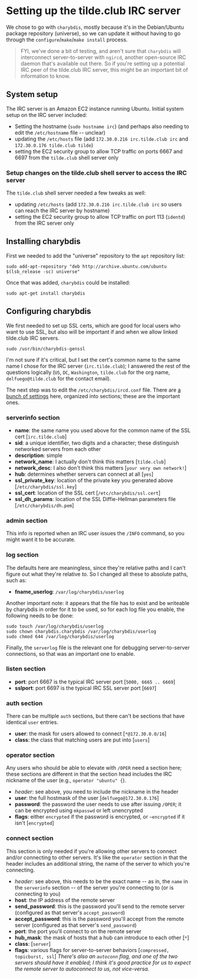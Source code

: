 # Setting up the tilde.club IRC server

We chose to go with `charybdis`, mostly because it's in the Debian/Ubuntu package repository (universe), so we can update it without having to go through the `configure`/`make`/`make install` process.

> FYI, we've done a bit of testing, and aren't sure that `charybdis` will interconnect server-to-server with `ngircd`, another open-source IRC daemon that's available out there. So if you're setting up a potential IRC peer of the tilde.club IRC server, this might be an important bit of information to know.

## System setup

The IRC server is an Amazon EC2 instance running Ubuntu. Initial system setup on the IRC server included:

* Setting the hostname (`sudo hostname irc`) (and perhaps also needing to edit the `/etc/hostname` file -- unclear)
* updating the `/etc/hosts` file (add `172.30.0.216 irc.tilde.club irc` and `172.30.0.176 tilde.club tilde`)
* setting the EC2 security group to allow TCP traffic on ports 6667 and 6697 from the `tilde.club` shell server only

### Setup changes on the tilde.club shell server to access the IRC server

The `tilde.club` shell server needed a few tweaks as well:

* updating `/etc/hosts` (add `172.30.0.216 irc.tilde.club irc` so users can reach the IRC server by hostname)
* setting the EC2 security group to allow TCP traffic on port 113 (`identd`) from the IRC server only

## Installing charybdis

First we needed to add the "universe" repository to the `apt` repository list:

```
sudo add-apt-repository "deb http://archive.ubuntu.com/ubuntu $(lsb_release -sc) universe"
```

Once that was added, `charybdis` could be installed:

```
sudo apt-get install charybdis
```

## Configuring charybdis

We first needed to set up SSL certs, which are good for local users who want to use SSL, but also will be important if and when we allow linked tilde.club IRC servers.

```
sudo /usr/bin/charybdis-genssl
```

I'm not sure if it's critical, but I set the cert's common name to the same name I chose for the IRC server (`irc.tilde.club`); I answered the rest of the questions logically (`US`, `DC`, `Washington`, `tilde.club` for the org name, `delfuego@tilde.club` for the contact email).

The next step was to edit the `/etc/charybdis/ircd.conf` file. There are [a bunch of settings](http://www.stack.nl/~jilles/irc/charybdis-oper-guide/index.htm) here, organized into sections; these are the important ones.

### serverinfo section

* **name**: the same name you used above for the common name of the SSL cert [`irc.tilde.club`]
* **sid**: a unique identifier, two digits and a character; these distinguish networked servers from each other
* **description**: simple
* **network_name**: I actually don't think this matters [`tilde.club`]
* **network_desc**: I also don't think this matters [`your very own network!`]
* **hub**: determines whether servers can connect at all [`yes`]
* **ssl_private_key**: location of the private key you generated above [`/etc/charybdis/ssl.key`]
* **ssl_cert**: location of the SSL cert [`/etc/charybdis/ssl.cert`]
* **ssl_dh_params**: location of the SSL Diffie-Hellman parameters file [`/etc/charybdis/dh.pem`]

### admin section

This info is reported when an IRC user issues the `/INFO` command, so you might want it to be accurate.

### log section

The defaults here are meaningless, since they're relative paths and I can't figure out what they're relative *to*. So I changed all these to absolute paths, such as:

* **fname_userlog**: `/var/log/charybdis/userlog`

Another important note: it appears that the file has to exist and be writeable by charybdis in order for it to be used, so for each log file you enable, the following needs to be done:

```
sudo touch /var/log/charybdis/userlog
sudo chown charybdis.charybdis /var/log/charybdis/userlog
sudo chmod 644 /var/log/charybdis/userlog
```

Finally, the `serverlog` file is the relevant one for debugging server-to-server connections, so that was an important one to enable.

### listen section

* **port**: port 6667 is the typical IRC server port [`5000, 6665 .. 6669`]
* **sslport**: port 6697 is the typical IRC SSL server port [`6697`]

### auth section

There can be multiple `auth` sections, but there can't be sections that have identical `user` entries.

* **user**: the mask for users allowed to connect [`*@172.30.0.0/16`]
* **class**: the class that matching users are put into [`users`]

### operator section

Any users who should be able to elevate with `/OPER` need a section here; these sections are different in that the section head includes the IRC nickname of the user (e.g., `operator "ubuntu" {`).

* *header*: see above, you need to include the nickname in the header
* **user**: the full hostmask of the user [`delfuego@172.30.0.176`]
* **password**: the password the user needs to use after issuing `/OPER`; it can be encrypted using `mkpasswd` or left unencrypted
* **flags**: either `encrypted` if the password is encrypted, or `~encrypted` if it isn't [`encrypted`]

### connect section

This section is only needed if you're allowing other servers to connect and/or connecting to other servers. It's like the `operator` section in that the header includes an additional string, the name of the server to which you're connecting.

* *header*: see above, this needs to be the exact name -- as in, the `name` in the `serverinfo` section -- of the server you're connecting to (or is connecting to you)
* **host**: the IP address of the remote server
* **send_password**: this is the password you'll send to the remote server (configured as that server's `accept_password`)
* **accept_password**: this is the password you'll accept from the remote server (configured as that server's `send_password`)
* **port**: the port you'll connect to on the remote server
* **hub_mask**: the mask of hosts that a hub can introduce to each other [`*`]
* **class**: [`server`]
* **flags**: various flags for server-to-server behaviors [`compressed, topicburst, ssl`] *There's also an `autoconn` flag, and one of the two servers should have it enabled; I think it's good practice for us to expect the remote server to autoconnect to us, not vice-versa.*

